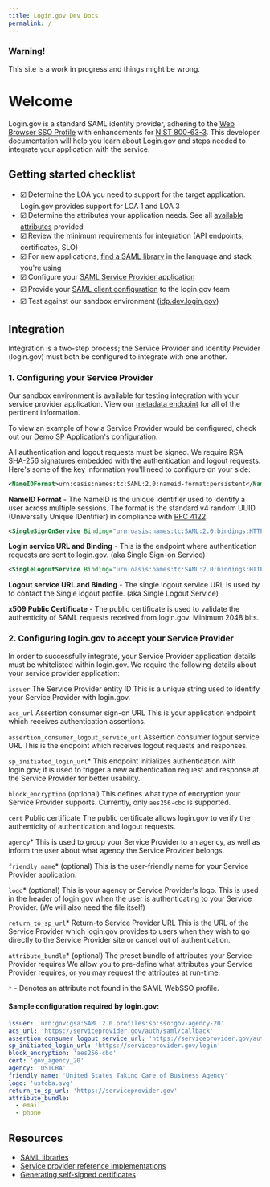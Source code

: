 ```yaml
---
title: Login.gov Dev Docs
permalink: /
---
```


<div class="usa-alert usa-alert-warning">
  <div class="usa-alert-body">
    <h3 class="usa-alert-heading">Warning!</h3>
    <p class="usa-alert-text">This site is a work in progress and things might be wrong.</p>
  </div>
</div>

# Welcome

Login.gov is a standard SAML identity provider, adhering to the [Web Browser SSO Profile](https://en.wikipedia.org/wiki/SAML_2.0#Web_Browser_SSO_Profile) with enhancements for [NIST 800-63-3](https://pages.nist.gov/800-63-3/). This developer documentation will help you learn about Login.gov and steps needed to integrate your application with the service.

## Getting started checklist

- ☑️ Determine the LOA you need to support for the target application. Login.gov provides support for LOA 1 and LOA 3
- ☑️ Determine the attributes your application needs. See all [available attributes]({{site.baseurl}}/attributes) provided
- ☑️ Review the minimum requirements for integration (API endpoints, certificates, SLO)
- ☑️ For new applications, [find a SAML library]({{site.baseurl}}/saml_libs) in the language and stack you're using
- ☑️ Configure your [SAML Service Provider application](#configuring-your-service-provider)
- ☑️ Provide your [SAML client configuration](#configuring-logingov-to-accept-your-service-provider) to the login.gov team
- ☑️ Test against our sandbox environment ([idp.dev.login.gov](https://idp.dev.login.gov))

## Integration

Integration is a two-step process; the Service Provider and Identity Provider (login.gov) must both be configured to integrate with one another. 

### 1. Configuring your Service Provider

Our sandbox environment is available for testing integration with your service provider application. View our [metadata endpoint](https://idp.dev.login.gov/api/saml/metadata) for all of the pertinent information.

To view an example of how a Service Provider would be configured, check out our [Demo SP Application's configuration](https://github.com/18F/identity-sp-rails/blob/master/config/initializers/omniauth.rb).

All authentication and logout requests must be signed. We require RSA SHA-256 signatures embedded with the authentication and logout requests. Here's some of the key information you'll need to configure on your side:

```xml
<NameIDFormat>urn:oasis:names:tc:SAML:2.0:nameid-format:persistent</NameIDFormat>
```
**NameID Format** - The NameID is the unique identifier used to identify a user across multiple sessions. The format is the standard v4 random UUID (Universally Unique IDentifier) in compliance with [RFC 4122](https://tools.ietf.org/html/rfc4122).
<br>

```xml
<SingleSignOnService Binding="urn:oasis:names:tc:SAML:2.0:bindings:HTTP-Redirect" Location="https://idp.dev.login.gov/api/saml/auth" />
```
**Login service URL and Binding** - This is the endpoint where authentication requests are sent to login.gov. (aka Single Sign-on Service)
<br>

```xml
<SingleLogoutService Binding="urn:oasis:names:tc:SAML:2.0:bindings:HTTP-POST" Location="https://idp.dev.login.gov/api/saml/logout" />
```
**Logout service URL and Binding** - The single logout service URL is used by to contact the Single logout profile. (aka Single Logout Service)
<br>

**x509 Public Certificate** - The public certificate is used to validate the authenticity of SAML requests received from login.gov. Minimum 2048 bits.
<br>

### 2. Configuring login.gov to accept your Service Provider

In order to successfully integrate, your Service Provider application details must be whitelisted within login.gov. We require the following details about your service provider application:

`issuer` The Service Provider entity ID
This is a unique string used to identify your Service Provider with login.gov.


`acs_url` Assertion consumer sign-on URL
This is your application endpoint which receives authentication assertions.

`assertion_consumer_logout_service_url` Assertion consumer logout service URL
This is the endpoint which receives logout requests and responses.

`sp_initiated_login_url`* 
This endpoint initializes authentication with login.gov; it is used to trigger a new authentication request and response at the Service Provider for better usability.

`block_encryption` (optional)
This defines what type of encryption your Service Provider supports. Currently, only `aes256-cbc` is supported.

`cert` Public certificate
The public certificate allows login.gov to verify the authenticity of authentication and logout requests.

`agency`*
This is used to group your Service Provider to an agency, as well as inform the user about what agency the Service Provider belongs.

`friendly name`* (optional)
This is the user-friendly name for your Service Provider application. 

`logo`* (optional)
This is your agency or Service Provider's logo. This is used in the header of login.gov when the user is authenticating to your Service Provider. (We will also need the file itself)

`return_to_sp_url`* Return-to Service Provider URL
This is the URL of the Service Provider which login.gov provides to users when they wish to go directly to the Service Provider site or cancel out of authentication. 

`attribute_bundle`* (optional) The preset bundle of attributes your Service Provider requires
We allow you to pre-define what attributes your Service Provider requires, or you may request the attributes at run-time.

`*` - Denotes an attribute not found in the SAML WebSSO profile.

#### Sample configuration required by login.gov:

```yaml
issuer: 'urn:gov:gsa:SAML:2.0.profiles:sp:sso:gov-agency-20'
acs_url: 'https://serviceprovider.gov/auth/saml/callback'
assertion_consumer_logout_service_url: 'https://serviceprovider.gov/auth/saml/logout'
sp_initiated_login_url: 'https://serviceprovider.gov/login'
block_encryption: 'aes256-cbc'
cert: 'gov_agency_20'
agency: 'USTCBA'
friendly_name: 'United States Taking Care of Business Agency'
logo: 'ustcba.svg'
return_to_sp_url: 'https://serviceprovider.gov'
attribute_bundle:
  - email
  - phone
```

## Resources

- [SAML libraries]({{site.baseurl}}/saml_libs)
- [Service provider reference implementations]({{site.baseurl}}/sp_refs)
- [Generating self-signed certificates]({{site.baseurl}}/certs)
